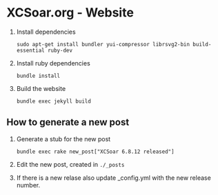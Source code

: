# XCSoar.org - Website

1. Install dependencies
   ```
   sudo apt-get install bundler yui-compressor librsvg2-bin build-essential ruby-dev
   ```

2. Install ruby dependencies
   ```
   bundle install
   ```

3. Build the website
   ```
   bundle exec jekyll build
   ```

## How to generate a new post

1. Generate a stub for the new post
   ```
   bundle exec rake new_post["XCSoar 6.8.12 released"]
   ```

2. Edit the new post, created in `./_posts`

3. If there is a new relase also update _config.yml with the new release number.
